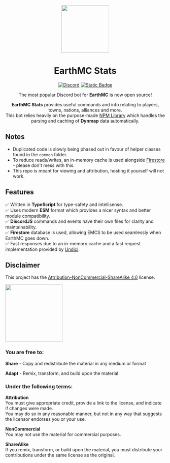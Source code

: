 <div align="middle">
<img width="150" height="150" src="https://media.discordapp.net/attachments/974491955864150046/974492170616721428/emcstatslogov2.png?ex=6621d10e&is=660f5c0e&hm=70fafff28c6cfe5e89f5f442cfc8e1a3a575ac4fefa1c24c73ae0479a2be216b&=&format=webp&quality=lossless&width=466&height=466">

# EarthMC Stats 
[![Discord](https://img.shields.io/discord/966271635894190090?style=flat-square&label=Join%20the%20discord&color=%235347f5)](https://discord.com/invite/AVtgkcRgFs)
[![Static Badge](https://img.shields.io/badge/1.6k_guilds-%23128237?style=flat-square&label=Invite%20the%20bot)](https://emctoolkit.vercel.app/invite)

The most popular Discord bot for **EarthMC** is now open source!

**EarthMC Stats** provides useful commands and info relating to players, towns, nations, alliances and more.<br>
This bot relies heavily on the purpose-made [NPM Library](https://www.npmjs.com/package/earthmc) which handles the parsing and caching of **Dynmap** data automatically.
</div>

## Notes
- Duplicated code is slowly being phased out in favour of helper classes found in the `common` folder.
- To reduce reads/writes, an in-memory cache is used alongside [Firestore](https://firebase.google.com/docs/firestore) - please don't mess with this.
- This repo is meant for viewing and attribution, hosting it yourself will not work.

## Features
✅ Written in **TypeScript** for type-safety and intellisense.<br>
✅ Uses modern **ESM** format which provides a nicer syntax and better module compatibility.<br>
✅ **DiscordJS** commands and events have their own files for clarity and maintainability.<br>
✅ **Firestore** database is used, allowing EMCS to be used seamlessly when EarthMC goes down.<br>
✅ Fast responses due to an in-memory cache and a fast request implementation provided by [Undici](https://undici.nodejs.org/#/?id=undicirequesturl-options-promise).

## Disclaimer
This project has the [Attribution-NonCommercial-ShareAlike 4.0](https://creativecommons.org/licenses/by-nc-sa/4.0/) license.

<img width="180" src="https://mirrors.creativecommons.org/presskit/buttons/88x31/png/by-nc-sa.png">

### You are free to:
**Share** - Copy and redistribute the material in any medium or format<p><p>
**Adapt** - Remix, transform, and build upon the material

### Under the following terms:
**Attribution**<br>
You must give appropriate credit, provide a link to the license, and indicate if changes were made.<br>
You may do so in any reasonable manner, but not in any way that suggests the licensor endorses you or your use.<br>

**NonCommercial**<br>
You may not use the material for commercial purposes.<br>

**ShareAlike**<br>
If you remix, transform, or build upon the material, you must distribute your contributions under the same license as the original.
